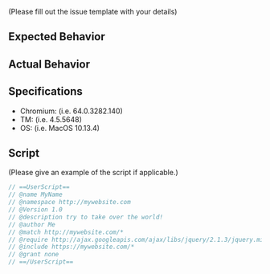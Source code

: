 (Please fill out the issue template with your details)

## Expected Behavior


## Actual Behavior


## Specifications

- Chromium: (i.e. 64.0.3282.140)
- TM: (i.e. 4.5.5648)
- OS: (i.e. MacOS 10.13.4)

## Script

(Please give an example of the script if applicable.)

```js
// ==UserScript==
// @name MyName
// @namespace http://mywebsite.com
// @Version 1.0
// @description try to take over the world!
// @author Me
// @match http://mywebsite.com/*
// @require http://ajax.googleapis.com/ajax/libs/jquery/2.1.3/jquery.min.js
// @include https://mywebsite.com/*
// @grant none
// ==/UserScript==
```
